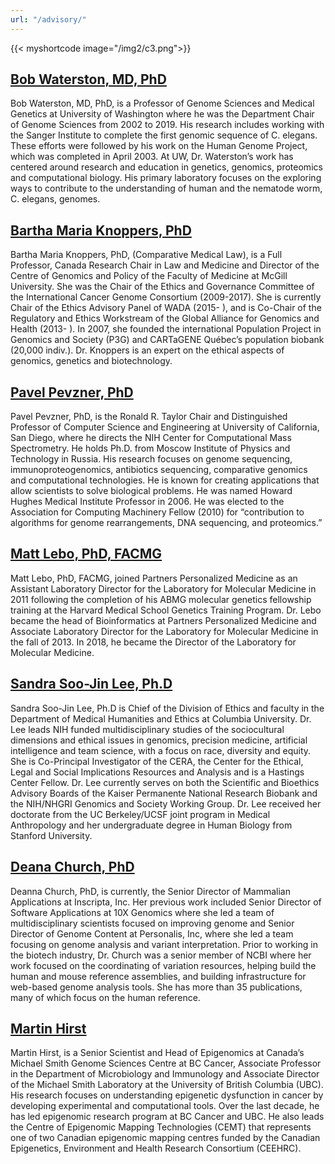 ```yaml
---
url: "/advisory/"
---
```

{{< myshortcode image="/img2/c3.png">}}

## [Bob Waterston, MD, PhD](https://www.gs.washington.edu/faculty/waterston.htm)
Bob Waterston, MD, PhD, is a Professor of Genome Sciences and Medical Genetics at University of Washington where he was the Department Chair of Genome Sciences from 2002 to 2019. His research includes working with the Sanger Institute to complete the first genomic sequence of C. elegans. These efforts were followed by his work on the Human Genome Project, which was completed in April 2003. At UW, Dr. Waterston’s work has centered around research and education in genetics, genomics, proteomics and computational biology. His primary laboratory focuses on the exploring ways to contribute to the understanding of human and the nematode worm, C. elegans, genomes.

## [Bartha Maria Knoppers, PhD](https://www.genomicsandpolicy.org/en/team-member/no9)

Bartha Maria Knoppers, PhD, (Comparative Medical Law), is a Full Professor, Canada Research Chair in Law and Medicine and Director of the Centre of Genomics and Policy of the Faculty of Medicine at McGill University. She was the Chair of the Ethics and Governance Committee of the International Cancer Genome Consortium (2009-2017). She is currently Chair of the Ethics Advisory Panel of WADA (2015- ), and is Co-Chair of the Regulatory and Ethics Workstream of the Global Alliance for Genomics and Health (2013- ). In 2007, she founded the international Population Project in Genomics and Society (P3G) and CARTaGENE Québec’s population biobank (20,000 indiv.). Dr. Knoppers is an expert on the ethical aspects of genomics, genetics and biotechnology.

## [Pavel Pevzner, PhD](https://bioalgorithms.ucsd.edu/)
Pavel Pevzner, PhD, is the Ronald R. Taylor Chair and Distinguished Professor of Computer Science and Engineering at University of California, San Diego, where he directs the NIH Center for Computational Mass Spectrometry. He holds Ph.D. from Moscow Institute of Physics and Technology in Russia. His research focuses on genome sequencing, immunoproteogenomics, antibiotics sequencing, comparative genomics and computational technologies. He is known for creating applications that allow scientists to solve biological problems. He was named Howard Hughes Medical Institute Professor in 2006. He was elected to the Association for Computing Machinery Fellow (2010) for “contribution to algorithms for genome rearrangements, DNA sequencing, and proteomics.”


## [Matt Lebo, PhD, FACMG](https://personalizedmedicine.partners.org/About/Leadership-Team/Matthew-Lebo.aspx)
Matt Lebo, PhD, FACMG, joined Partners Personalized Medicine as an Assistant Laboratory Director for the Laboratory for Molecular Medicine in 2011 following the completion of his ABMG molecular genetics fellowship training at the Harvard Medical School Genetics Training Program. Dr. Lebo became the head of Bioinformatics at Partners Personalized Medicine and Associate Laboratory Director for the Laboratory for Molecular Medicine in the fall of 2013. In 2018, he became the Director of the Laboratory for Molecular Medicine.


## [Sandra Soo-Jin Lee, Ph.D](https://www.mhe.cuimc.columbia.edu/profile/sandra-s-lee-phd)
Sandra Soo-Jin Lee, Ph.D is Chief of the Division of Ethics and faculty in the Department of Medical Humanities and Ethics at Columbia University. Dr. Lee leads NIH funded multidisciplinary studies of the sociocultural dimensions and ethical issues in genomics, precision medicine, artificial intelligence and team science, with a focus on race, diversity and equity.  She is Co-Principal Investigator of the CERA, the Center for the Ethical, Legal and Social Implications Resources and Analysis and is a Hastings Center Fellow. Dr. Lee currently serves on both the Scientific and Bioethics Advisory Boards of the Kaiser Permanente National Research Biobank and the NIH/NHGRI Genomics and Society Working Group. Dr. Lee received her doctorate from the UC Berkeley/UCSF joint program in Medical Anthropology and her undergraduate degree in Human Biology from Stanford University.


## [Deana Church, PhD](https://www.linkedin.com/in/deanna-church-a8749513/)
Deanna Church, PhD, is currently, the Senior Director of Mammalian Applications at Inscripta, Inc. Her previous work included Senior Director of Software Applications at 10X Genomics where she led a team of multidisciplinary scientists focused on improving genome and Senior Director of Genome Content at Personalis, Inc, where she led a team focusing on genome analysis and variant interpretation. Prior to working in the biotech industry, Dr. Church was a senior member of NCBI where her work focused on the coordinating of variation resources, helping build the human and mouse reference assemblies, and building infrastructure for web-based genome analysis tools. She has more than 35 publications, many of which focus on the human reference.


## [Martin Hirst](https://www.bcgsc.ca/people/martin-hirst)
Martin Hirst, is a Senior Scientist and Head of Epigenomics at Canada’s Michael Smith Genome Sciences Centre at BC Cancer, Associate Professor in the Department of Microbiology and Immunology and Associate Director of the Michael Smith Laboratory at the University of British Columbia (UBC). His research focuses on understanding epigenetic dysfunction in cancer by developing experimental and computational tools. Over the last decade, he has led epigenomic research program at BC Cancer and UBC. He also leads the Centre of Epigenomic Mapping Technologies (CEMT) that represents one of two Canadian epigenomic mapping centres funded by the Canadian Epigenetics, Environment and Health Research Consortium (CEEHRC).